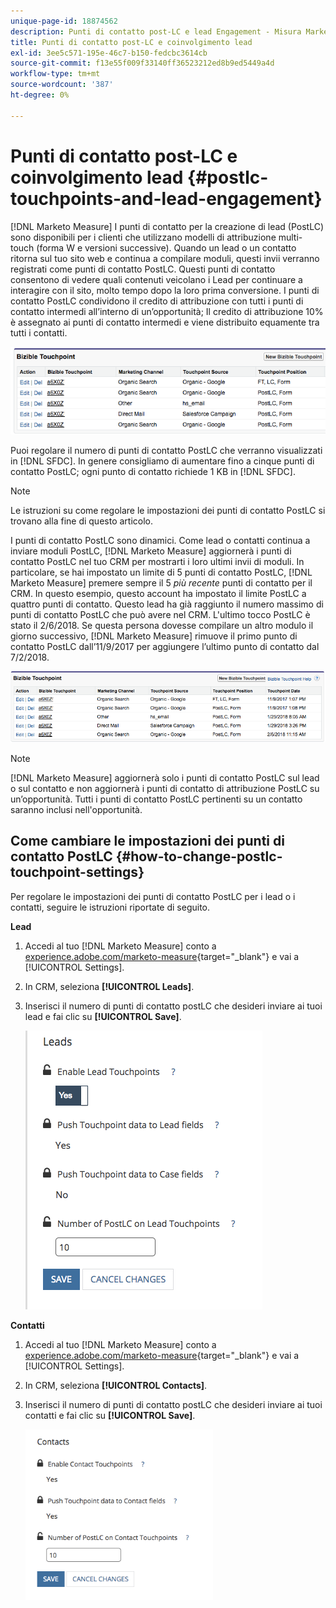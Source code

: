 ```yaml
---
unique-page-id: 18874562
description: Punti di contatto post-LC e lead Engagement - Misura Marketo - Documentazione del prodotto
title: Punti di contatto post-LC e coinvolgimento lead
exl-id: 3ee5c571-195e-46c7-b150-fedcbc3614cb
source-git-commit: f13e55f009f33140ff36523212ed8b9ed5449a4d
workflow-type: tm+mt
source-wordcount: '387'
ht-degree: 0%

---
```


# Punti di contatto post-LC e coinvolgimento lead {#postlc-touchpoints-and-lead-engagement}

[!DNL Marketo Measure] I punti di contatto per la creazione di lead (PostLC) sono disponibili per i clienti che utilizzano modelli di attribuzione multi-touch (forma W e versioni successive). Quando un lead o un contatto ritorna sul tuo sito web e continua a compilare moduli, questi invii verranno registrati come punti di contatto PostLC. Questi punti di contatto consentono di vedere quali contenuti veicolano i Lead per continuare a interagire con il sito, molto tempo dopo la loro prima conversione. I punti di contatto PostLC condividono il credito di attribuzione con tutti i punti di contatto intermedi all’interno di un’opportunità; Il credito di attribuzione 10% è assegnato ai punti di contatto intermedi e viene distribuito equamente tra tutti i contatti.

![](assets/1.png)

Puoi regolare il numero di punti di contatto PostLC che verranno visualizzati in [!DNL SFDC]. In genere consigliamo di aumentare fino a cinque punti di contatto PostLC; ogni punto di contatto richiede 1 KB in [!DNL SFDC].

>[!NOTE]
>
>Le istruzioni su come regolare le impostazioni dei punti di contatto PostLC si trovano alla fine di questo articolo.

I punti di contatto PostLC sono dinamici. Come lead o contatti continua a inviare moduli PostLC, [!DNL Marketo Measure] aggiornerà i punti di contatto PostLC nel tuo CRM per mostrarti i loro ultimi invii di moduli. In particolare, se hai impostato un limite di 5 punti di contatto PostLC, [!DNL Marketo Measure] premere sempre il 5 _più recente_ punti di contatto per il CRM.  In questo esempio, questo account ha impostato il limite PostLC a quattro punti di contatto. Questo lead ha già raggiunto il numero massimo di punti di contatto PostLC che può avere nel CRM. L&#39;ultimo tocco PostLC è stato il 2/6/2018. Se questa persona dovesse compilare un altro modulo il giorno successivo, [!DNL Marketo Measure] rimuove il primo punto di contatto PostLC dall’11/9/2017 per aggiungere l’ultimo punto di contatto dal 7/2/2018.

![](assets/2.png)

>[!NOTE]
>
>[!DNL Marketo Measure] aggiornerà solo i punti di contatto PostLC sul lead o sul contatto e non aggiornerà i punti di contatto di attribuzione PostLC su un’opportunità. Tutti i punti di contatto PostLC pertinenti su un contatto saranno inclusi nell&#39;opportunità.

## Come cambiare le impostazioni dei punti di contatto PostLC {#how-to-change-postlc-touchpoint-settings}

Per regolare le impostazioni dei punti di contatto PostLC per i lead o i contatti, seguire le istruzioni riportate di seguito.

**Lead**

1. Accedi al tuo [!DNL Marketo Measure] conto a [experience.adobe.com/marketo-measure](https://experience.adobe.com/marketo-measure){target=&quot;_blank&quot;} e vai a [!UICONTROL Settings].

1. In CRM, seleziona **[!UICONTROL Leads]**.

1. Inserisci il numero di punti di contatto postLC che desideri inviare ai tuoi lead e fai clic su **[!UICONTROL Save]**.

   ![](assets/3.png)

**Contatti**

1. Accedi al tuo [!DNL Marketo Measure] conto a [experience.adobe.com/marketo-measure](https://experience.adobe.com/marketo-measure){target=&quot;_blank&quot;} e vai a [!UICONTROL Settings].

1. In CRM, seleziona **[!UICONTROL Contacts]**.

1. Inserisci il numero di punti di contatto postLC che desideri inviare ai tuoi contatti e fai clic su **[!UICONTROL Save]**.

   ![](assets/4.png)
